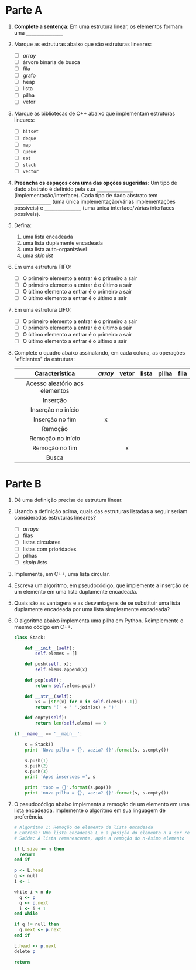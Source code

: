 # Parte A

1. **Complete a sentença**: Em uma estrutura linear, os elementos formam uma `______________`
1. Marque as estruturas abaixo que são estruturas lineares:
    - [ ] _array_
    - [ ] árvore binária de busca
    - [ ] fila
    - [ ] grafo
    - [ ] heap
    - [ ] lista
    - [ ] pilha
    - [ ] vetor
1. Marque as bibliotecas de C++ abaixo que implementam estruturas lineares:
    - [ ] `bitset`
    - [ ] `deque`
    - [ ] `map`
    - [ ] `queue`
    - [ ] `set`
    - [ ] `stack`
    - [ ] `vector`
1. **Preencha os espaços com uma das opções sugeridas**: Um tipo de dado abstrato é definido pela sua `______________` (implementação/interface). Cada tipo de dado abstrato tem `______________` (uma única implementação/várias implementações possíveis) e `______________` (uma única interface/várias interfaces possíveis).
1. Defina:
    1. uma lista encadeada
    1. uma lista duplamente encadeada
    1. uma lista auto-organizável
    1. uma _skip list_
1. Em uma estrutura FIFO:
    - [ ] O primeiro elemento a entrar é o primeiro a sair
    - [ ] O primeiro elemento a entrar é o último a sair
    - [ ] O último elemento a entrar é o primeiro a sair
    - [ ] O último elemento a entrar é o último a sair
1. Em uma estrutura LIFO:
    - [ ] O primeiro elemento a entrar é o primeiro a sair
    - [ ] O primeiro elemento a entrar é o último a sair
    - [ ] O último elemento a entrar é o primeiro a sair
    - [ ] O último elemento a entrar é o último a sair
1. Complete o quadro abaixo assinalando, em cada coluna, as operações "eficientes" da estrutura:

    |         Característica         | _array_ | vetor | lista | pilha | fila |
    |:------------------------------:|:-------:|:-----:|:-----:|:-----:|:----:|
    | Acesso aleatório aos elementos |         |       |       |       |      |
    | Inserção                       |         |       |       |       |      |
    | Inserção no início             |         |       |       |       |      |
    | Inserção no fim                |    x    |       |       |       |      |
    | Remoção                        |         |       |       |       |      |
    | Remoção no início              |         |       |       |       |      |
    | Remoção no fim                 |         |   x   |       |       |      |
    | Busca                          |         |       |       |       |      |

# Parte B

1. Dê uma definição precisa de estrutura linear.
1. Usando a definição acima, quais das estruturas listadas a seguir seriam consideradas estruturas lineares?
    - [ ] _arrays_
    - [ ] filas
    - [ ] listas circulares
    - [ ] listas com prioridades
    - [ ] pilhas
    - [ ] _skpip lists_
1. Implemente, em C++, uma lista circular.
1. Escreva um algoritmo, em pseudocódigo, que implemente a inserção de um elemento em uma lista duplamente encadeada.
1. Quais são as vantagens e as desvantagens de se substituir uma lista duplamente encadeada por uma lista simplesmente encadeada?
1. O algoritmo abaixo implementa uma pilha em Python. Reimplemente o mesmo código em C++.

    ```python
    class Stack:

        def __init__(self):
            self.elemes = []

        def push(self, x):
            self.elems.append(x)

        def pop(self):
            return self.elems.pop()

        def __str__(self):
            xs = [str(x) for x in self.elems[::-1]]
            return '(' + ' '.join(xs) + ')'

        def empty(self):
            return len(self.elems) == 0

    if __name__ == '__main__':

        s = Stack()
        print 'Nova pilha = {}, vazia? {}'.format(s, s.empty())

        s.push(1)
        s.push(2)
        s.push(3)
        print 'Apos insercoes =', s

        print 'topo = {}'.format(s.pop())
        print 'nova pilha = {}, vazia? {}'.format(s, s.empty())
    ```
1. O pseudocódigo abaixo implementa a remoção de um elemento em uma lista encadeada. Implemente o algoritmo em sua linguagem de preferência.

    ```ruby
    # Algoritmo 1: Remoção de elemento de lista encadeada
    # Entrada: Uma lista encadeada L e a posição do elemento n a ser removido
    # Saída: A lista remanescente, após a remoção do n-ésimo elemento

    if L.size >= n then
      return
    end if

    p <- L.head
    q <- null
    i <- 1

    while i < n do
      q <- p
      q <- p.next
      i <- i + 1
    end while

    if q != null then
      q.next <- p.next
    end if

    L.head <- p.next
    delete p

    return
    ```
